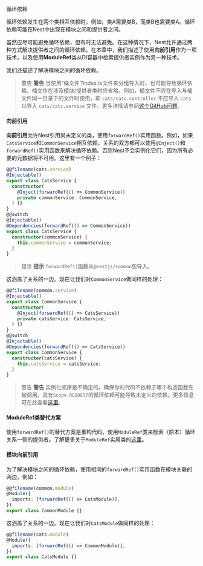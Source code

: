 循环依赖

循环依赖发生在两个类相互依赖时。例如，类A需要类B，而类B也需要类A。循环依赖可能在Nest中出现在模块之间和提供者之间。

虽然应尽可能避免循环依赖，但有时无法避免。在这种情况下，Nest允许通过两种方式解决提供者之间的循环依赖。在本章中，我们描述了使用**向前引用**作为一项技术，以及使用**ModuleRef**类从DI容器中检索提供者实例作为另一种技术。

我们还描述了解决模块之间的循环依赖。

> 警告 **警告** 当使用“桶文件”/index.ts文件来分组导入时，也可能导致循环依赖。桶文件在涉及模块/提供者类时应省略。例如，桶文件不应在导入与桶文件同一目录下的文件时使用，即 `cats/cats.controller` 不应导入 `cats` 以导入 `cats/cats.service` 文件。更多详情请参阅[这个GitHub问题](https://github.com/nestjs/nest/issues/1181#issuecomment-430197191)。

#### 向前引用

**向前引用**允许Nest引用尚未定义的类，使用`forwardRef()`实用函数。例如，如果`CatsService`和`CommonService`相互依赖，关系的双方都可以使用`@Inject()`和`forwardRef()`实用函数来解决循环依赖。否则Nest不会实例化它们，因为所有必要的元数据将不可用。这里有一个例子：

```typescript
@@filename(cats.service)
@Injectable()
export class CatsService {
  constructor(
    @Inject(forwardRef(() => CommonService))
    private commonService: CommonService,
  ) {}
}
@@switch
@Injectable()
@Dependencies(forwardRef(() => CommonService))
export class CatsService {
  constructor(commonService) {
    this.commonService = commonService;
  }
}
```

> 提示 **提示** `forwardRef()`函数从`@nestjs/common`包导入。

这涵盖了关系的一边。现在让我们对`CommonService`做同样的处理：

```typescript
@@filename(common.service)
@Injectable()
export class CommonService {
  constructor(
    @Inject(forwardRef(() => CatsService))
    private catsService: CatsService,
  ) {}
}
@@switch
@Injectable()
@Dependencies(forwardRef(() => CatsService))
export class CommonService {
  constructor(catsService) {
    this.catsService = catsService;
  }
}
```

> 警告 **警告** 实例化顺序是不确定的。确保你的代码不依赖于哪个构造函数先被调用。具有`Scope.REQUEST`的循环依赖可能导致未定义的依赖。更多信息可在此查看[这里](https://github.com/nestjs/nest/issues/5778)。

#### ModuleRef类替代方案

使用`forwardRef()`的替代方案是重构代码，使用`ModuleRef`类来检索（原本）循环关系一侧的提供者。了解更多关于`ModuleRef`实用类的[这里](/fundamentals/module-ref)。

#### 模块向前引用

为了解决模块之间的循环依赖，使用相同的`forwardRef()`实用函数在模块关联的两边。例如：

```typescript
@@filename(common.module)
@Module({
  imports: [forwardRef(() => CatsModule)],
})
export class CommonModule {}
```

这涵盖了关系的一边。现在让我们对`CatsModule`做同样的处理：

```typescript
@@filename(cats.module)
@Module({
  imports: [forwardRef(() => CommonModule)],
})
export class CatsModule {}
```